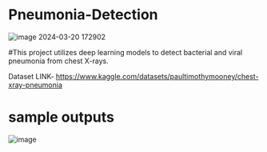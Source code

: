 # Pneumonia-Detection
![image 2024-03-20 172902](https://github.com/harshrajput9934/Pneumonia-Detection/assets/90636720/362135d5-1ed2-4e11-98a2-61c365b224ef)

#This project utilizes deep learning models to detect bacterial and viral pneumonia from chest X-rays.

Dataset LINK- https://www.kaggle.com/datasets/paultimothymooney/chest-xray-pneumonia

# sample outputs
![image](https://github.com/harshrajput9934/Pneumonia-Detection/assets/90636720/e556c24c-b6be-484d-9186-b233116e6dda)



